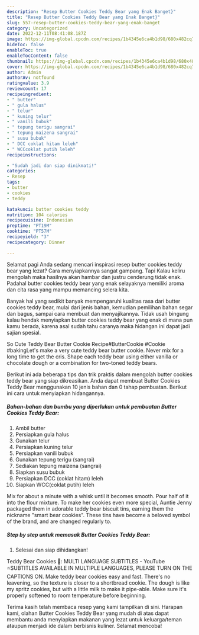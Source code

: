 ```yaml
---
description: "Resep Butter Cookies Teddy Bear yang Enak Banget}"
title: "Resep Butter Cookies Teddy Bear yang Enak Banget}"
slug: 557-resep-butter-cookies-teddy-bear-yang-enak-banget
category: Uncategorized
date: 2022-12-11T08:41:08.187Z
image: https://img-global.cpcdn.com/recipes/1b4345e6ca4b1d98/680x482cq70/butter-cookies-teddy-bear-foto-resep-utama.jpg
hideToc: false
enableToc: true
enableTocContent: false
thumbnail: https://img-global.cpcdn.com/recipes/1b4345e6ca4b1d98/680x482cq70/butter-cookies-teddy-bear-foto-resep-utama.jpg
cover: https://img-global.cpcdn.com/recipes/1b4345e6ca4b1d98/680x482cq70/butter-cookies-teddy-bear-foto-resep-utama.jpg
author: Admin
authorAv: notfound
ratingvalue: 3.9
reviewcount: 17
recipeingredient:
- " butter"
- " gula halus"
- " telur"
- " kuning telur"
- " vanili bubuk"
- " tepung terigu sangrai"
- " tepung maizena sangrai"
- " susu bubuk"
- " DCC coklat hitam leleh"
- " WCCcoklat putih leleh"
recipeinstructions:

- "Sudah jadi dan siap dinikmati!"
categories:
- Resep
tags:
- butter
- cookies
- teddy

katakunci: butter cookies teddy 
nutrition: 104 calories
recipecuisine: Indonesian
preptime: "PT19M"
cooktime: "PT57M"
recipeyield: "3"
recipecategory: Dinner

---
```



Selamat pagi Anda sedang mencari inspirasi resep butter cookies teddy bear yang lezat? Cara menyiapkannya sangat gampang. Tapi Kalau keliru mengolah maka hasilnya akan hambar dan justru cenderung tidak enak. Padahal butter cookies teddy bear yang enak selayaknya memiliki aroma dan cita rasa yang mampu memancing selera kita.


Banyak hal yang sedikit banyak mempengaruhi kualitas rasa dari butter cookies teddy bear, mulai dari jenis bahan, kemudian pemilihan bahan segar dan bagus, sampai cara membuat dan menyajikannya. Tidak usah bingung kalau hendak menyiapkan butter cookies teddy bear yang enak di mana pun kamu berada, karena asal sudah tahu caranya maka hidangan ini dapat jadi sajian spesial.

So Cute Teddy Bear Butter Cookie Recipe#ButterCookie #Cookie #bakingLet&#39;s make a very cute teddy bear butter cookie. Never mix for a long time to get the cris. Shape each teddy bear using either vanilla or chocolate dough or a combination for two-toned teddy bears.


Berikut ini ada beberapa tips dan trik praktis dalam mengolah butter cookies teddy bear yang siap dikreasikan. Anda dapat membuat Butter Cookies Teddy Bear menggunakan 10 jenis bahan dan 0 tahap pembuatan. Berikut ini cara untuk menyiapkan hidangannya.

<!--inarticleads1-->

##### Bahan-bahan dan bumbu yang diperlukan untuk pembuatan Butter Cookies Teddy Bear:

1. Ambil  butter
1. Persiapkan  gula halus
1. Gunakan  telur
1. Persiapkan  kuning telur
1. Persiapkan  vanili bubuk
1. Gunakan  tepung terigu (sangrai)
1. Sediakan  tepung maizena (sangrai)
1. Siapkan  susu bubuk
1. Persiapkan  DCC (coklat hitam) leleh
1. Siapkan  WCC(coklat putih) leleh


Mix for about a minute with a whisk until it becomes smooth. Pour half of it into the flour mixture. To make her cookies even more special, Auntie Jenny packaged them in adorable teddy bear biscuit tins, earning them the nickname &#34;smart bear cookies&#34;. These tins have become a beloved symbol of the brand, and are changed regularly to. 

<!--inarticleads2-->

##### Step by step untuk memasak Butter Cookies Teddy Bear:


1. Selesai dan siap dihidangkan!

Teddy Bear Cookies 🧸: MULTI LANGUAGE SUBTITLES - YouTube ⭐SUBTITLES AVAILABLE IN MULTIPLE LANGUAGES, PLEASE TURN ON THE CAPTIONS ON. Make teddy bear cookies easy and fast. There&#39;s no leavening, so the texture is closer to a shortbread cookie. The dough is like my spritz cookies, but with a little milk to make it pipe-able. Make sure it&#39;s properly softened to room temperature before beginning. 

Terima kasih telah membaca resep yang kami tampilkan di sini. Harapan kami, olahan Butter Cookies Teddy Bear yang mudah di atas dapat membantu anda menyiapkan makanan yang lezat untuk keluarga/teman ataupun menjadi ide dalam berbisnis kuliner. Selamat mencoba!
